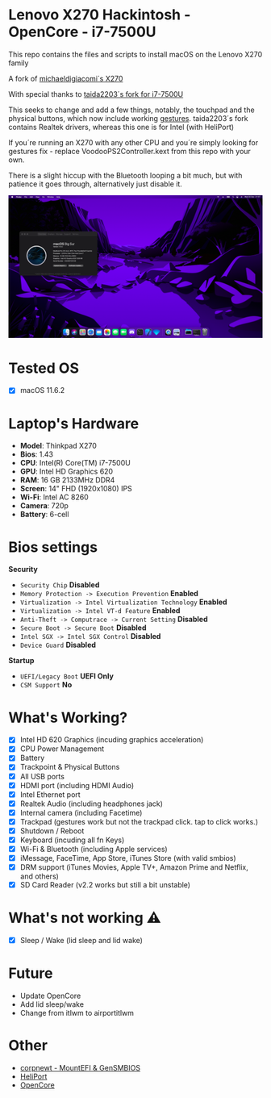 # Lenovo X270 Hackintosh - OpenCore - i7-7500U
This repo contains the files and scripts to install macOS on the Lenovo X270 family

A fork of [michaeldigiacomi´s X270](https://github.com/michaeldigiacomi/Lenovo-X270-Hackintosh-OpenCore)

With special thanks to [taida2203´s fork for i7-7500U](https://github.com/taida2203/Lenovo-X270-Hackintosh-OpenCore)

This seeks to change and add a few things, notably, the touchpad and the physical buttons, which now include working [gestures](Images/gestures.gif). taida2203´s fork contains Realtek drivers, whereas this one is for Intel (with HeliPort)

If you´re running an X270 with any other CPU and you´re simply looking for gestures fix - replace VoodooPS2Controller.kext from this repo with your own.


There is a slight hiccup with the Bluetooth looping a bit much, but with patience it goes through, alternatively just disable it.



![X270](Images/a-screen.png)

# Tested OS
- [x] macOS 11.6.2

# Laptop's Hardware
- <b>Model</b>: Thinkpad X270
- <b>Bios</b>: 1.43
- <b>CPU</b>: Intel(R) Core(TM) i7-7500U
- <b>GPU</b>: Intel HD Graphics 620
- <b>RAM</b>: 16 GB 2133MHz DDR4
- <b>Screen</b>: 14" FHD (1920x1080) IPS
- <b>Wi-Fi</b>: Intel AC 8260
- <b>Camera</b>: 720p
- <b>Battery</b>: 6-cell 

# Bios settings

<b>Security</b>
- `Security Chip` **Disabled**
- `Memory Protection -> Execution Prevention` **Enabled**
- `Virtualization -> Intel Virtualization Technology` **Enabled**
- `Virtualization -> Intel VT-d Feature` **Enabled**
- `Anti-Theft -> Computrace -> Current Setting` **Disabled**
- `Secure Boot -> Secure Boot` **Disabled**
- `Intel SGX -> Intel SGX Control` **Disabled**
- `Device Guard` **Disabled**

<b>Startup</b>
- `UEFI/Legacy Boot` **UEFI Only**
- `CSM Support` **No**

# What's Working?
- [x] Intel HD 620 Graphics (incuding graphics acceleration)
- [x] CPU Power Management
- [x] Battery
- [x] Trackpoint & Physical Buttons
- [x] All USB ports
- [x] HDMI port (including HDMI Audio)
- [x] Intel Ethernet port
- [x] Realtek Audio (including headphones jack)
- [x] Internal camera (including Facetime)
- [x] Trackpad (gestures work but not the trackpad click. tap to click works.)
- [x] Shutdown / Reboot 
- [x] Keyboard (incuding all fn Keys)
- [x] Wi-Fi & Bluetooth (including Apple services)
- [x] iMessage, FaceTime, App Store, iTunes Store (with valid smbios)
- [x] DRM support (iTunes Movies, Apple TV+, Amazon Prime and Netflix, and others)
- [x] SD Card Reader (v2.2 works but still a bit unstable)

# What's not working ⚠️
- [x] Sleep / Wake (lid sleep and lid wake)

# Future
- Update OpenCore
- Add lid sleep/wake
- Change from itlwm to airportitlwm

# Other
- [corpnewt - MountEFI & GenSMBIOS](https://github.com/corpnewt)
- [HeliPort](https://github.com/OpenIntelWireless/HeliPort)
- [OpenCore](https://dortania.github.io/OpenCore-Install-Guide/)



